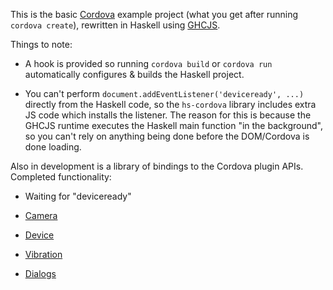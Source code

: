 This is the basic [Cordova] example project (what you get after running `cordova create`),
rewritten in Haskell using [GHCJS].

  [Cordova]: http://cordova.apache.org/
  [GHCJS]: https://github.com/ghcjs/ghcjs

Things to note:

  * A hook is provided so running `cordova build` or `cordova run` automatically configures & builds the Haskell project.

  * You can't perform `document.addEventListener('deviceready', ...)` directly from the Haskell code,
    so the `hs-cordova` library includes extra JS code which installs the listener.
    The reason for this is because the GHCJS runtime executes the Haskell main function "in the background",
    so you can't rely on anything being done before the DOM/Cordova is done loading.

Also in development is a library of bindings to the Cordova plugin APIs.
Completed functionality:

  * Waiting for "deviceready"

  * [Camera](http://plugins.cordova.io/#/package/org.apache.cordova.camera)

  * [Device](http://plugins.cordova.io/#/package/org.apache.cordova.device)

  * [Vibration](http://plugins.cordova.io/#/package/org.apache.cordova.vibration)

  * [Dialogs](http://plugins.cordova.io/#/package/org.apache.cordova.dialogs)
